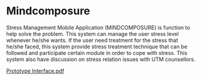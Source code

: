 # Mindcomposure

Stress Management Mobile Application (MINDCOMPOSURE) is function to help solve the problem. This system can manage the user stress level whenever he/she wants. If the user need treatment for the stress that he/she faced, this system provide stress treatment technique that can be followed and participate certain module in order to cope with stress. This system also have discussion on stress relation issues with UTM counsellors.

[Prototype Interface.pdf](https://github.com/nmssyahmi/Mindcomposure/files/10609500/Prototype.Interface.pdf)
